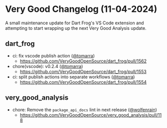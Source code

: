 # Very Good Changelog (11-04-2024)

A small maintenance update for Dart Frog's VS Code extension and attempting to start wrapping up the next Very Good Analysis update.

## dart_frog

- ci: fix vscode publish action ([@tomarra](https://github.com/tomarra))
  - https://github.com/VeryGoodOpenSource/dart_frog/pull/1562
- chore(vscode): v0.2.4 ([@tomarra](https://github.com/tomarra))
  - https://github.com/VeryGoodOpenSource/dart_frog/pull/1553
- ci: split publish actions into separate workflows ([@tomarra](https://github.com/tomarra))
  - https://github.com/VeryGoodOpenSource/dart_frog/pull/1554

## very_good_analysis

- chore: Remove the `package_api_docs` lint in next release ([@wolfenrain](https://github.com/wolfenrain))
  - https://github.com/VeryGoodOpenSource/very_good_analysis/pull/118
